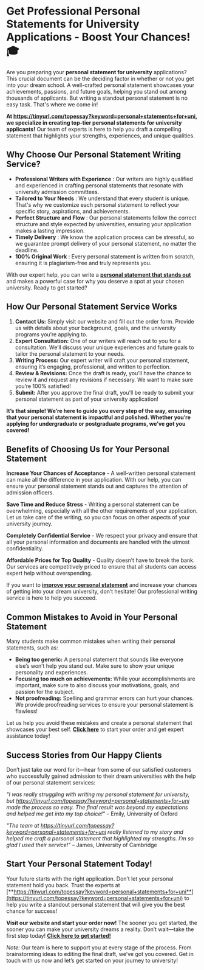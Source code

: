 # Get Professional Personal Statements for University Applications - Boost Your Chances! 🎓

Are you preparing your **personal statement for university** applications? This crucial document can be the deciding factor in whether or not you get into your dream school. A well-crafted personal statement showcases your achievements, passions, and future goals, helping you stand out among thousands of applicants. But writing a standout personal statement is no easy task. That's where we come in!

**At https://tinyurl.com/topessay?keyword=personal+statements+for+uni, we specialize in creating top-tier personal statements for university applicants!** Our team of experts is here to help you draft a compelling statement that highlights your strengths, experiences, and unique qualities.

## Why Choose Our Personal Statement Writing Service?

- **Professional Writers with Experience** : Our writers are highly qualified and experienced in crafting personal statements that resonate with university admission committees.
- **Tailored to Your Needs** : We understand that every student is unique. That's why we customize each personal statement to reflect your specific story, aspirations, and achievements.
- **Perfect Structure and Flow** : Our personal statements follow the correct structure and style expected by universities, ensuring your application makes a lasting impression.
- **Timely Delivery** : We know the application process can be stressful, so we guarantee prompt delivery of your personal statement, no matter the deadline.
- **100% Original Work** : Every personal statement is written from scratch, ensuring it is plagiarism-free and truly represents you.

With our expert help, you can write a [**personal statement that stands out**](https://tinyurl.com/topessay?keyword=personal+statements+for+uni) and makes a powerful case for why you deserve a spot at your chosen university. Ready to get started?

## How Our Personal Statement Service Works

1. **Contact Us:** Simply visit our website and fill out the order form. Provide us with details about your background, goals, and the university programs you’re applying to.
2. **Expert Consultation:** One of our writers will reach out to you for a consultation. We’ll discuss your unique experiences and future goals to tailor the personal statement to your needs.
3. **Writing Process:** Our expert writer will craft your personal statement, ensuring it’s engaging, professional, and written to perfection.
4. **Review & Revisions:** Once the draft is ready, you’ll have the chance to review it and request any revisions if necessary. We want to make sure you’re 100% satisfied!
5. **Submit:** After you approve the final draft, you’ll be ready to submit your personal statement as part of your university application!

**It’s that simple! We’re here to guide you every step of the way, ensuring that your personal statement is impactful and polished. Whether you’re applying for undergraduate or postgraduate programs, we’ve got you covered!**

## Benefits of Choosing Us for Your Personal Statement

**Increase Your Chances of Acceptance** - A well-written personal statement can make all the difference in your application. With our help, you can ensure your personal statement stands out and captures the attention of admission officers.

**Save Time and Reduce Stress** - Writing a personal statement can be overwhelming, especially with all the other requirements of your application. Let us take care of the writing, so you can focus on other aspects of your university journey.

**Completely Confidential Service** - We respect your privacy and ensure that all your personal information and documents are handled with the utmost confidentiality.

**Affordable Prices for Top Quality** - Quality doesn’t have to break the bank. Our services are competitively priced to ensure that all students can access expert help without overspending.

If you want to [**improve your personal statement**](https://tinyurl.com/topessay?keyword=personal+statements+for+uni) and increase your chances of getting into your dream university, don’t hesitate! Our professional writing service is here to help you succeed.

## Common Mistakes to Avoid in Your Personal Statement

Many students make common mistakes when writing their personal statements, such as:

- **Being too generic:** A personal statement that sounds like everyone else’s won’t help you stand out. Make sure to show your unique personality and experiences.
- **Focusing too much on achievements:** While your accomplishments are important, make sure to also discuss your motivations, goals, and passion for the subject.
- **Not proofreading:** Spelling and grammar errors can hurt your chances. We provide proofreading services to ensure your personal statement is flawless!

Let us help you avoid these mistakes and create a personal statement that showcases your best self. [**Click here**](https://tinyurl.com/topessay?keyword=personal+statements+for+uni) to start your order and get expert assistance today!

## Success Stories from Our Happy Clients

Don’t just take our word for it—hear from some of our satisfied customers who successfully gained admission to their dream universities with the help of our personal statement services:

_"I was really struggling with writing my personal statement for university, but https://tinyurl.com/topessay?keyword=personal+statements+for+uni made the process so easy. The final result was beyond my expectations and helped me get into my top choice!"_ – Emily, University of Oxford

_"The team at https://tinyurl.com/topessay?keyword=personal+statements+for+uni really listened to my story and helped me craft a personal statement that highlighted my strengths. I’m so glad I used their service!"_ – James, University of Cambridge

## Start Your Personal Statement Today!

Your future starts with the right application. Don’t let your personal statement hold you back. Trust the experts at [**https://tinyurl.com/topessay?keyword=personal+statements+for+uni**](https://tinyurl.com/topessay?keyword=personal+statements+for+uni) to help you write a standout personal statement that will give you the best chance for success!

**Visit our website and start your order now!** The sooner you get started, the sooner you can make your university dreams a reality. Don’t wait—take the first step today! [**Click here to get started!**](https://tinyurl.com/topessay?keyword=personal+statements+for+uni)

_Note:_ Our team is here to support you at every stage of the process. From brainstorming ideas to editing the final draft, we’ve got you covered. Get in touch with us now and let’s get started on your journey to university!
